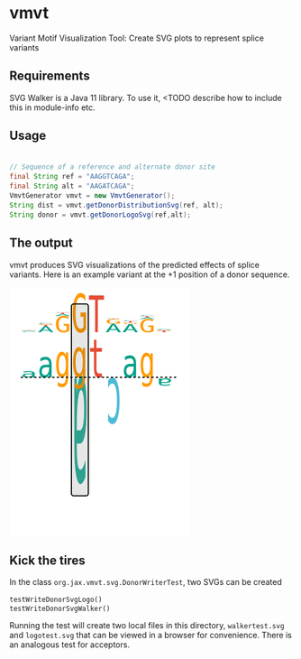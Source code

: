 # vmvt
Variant Motif Visualization Tool: Create SVG plots to represent splice variants


## Requirements
SVG Walker is a Java 11 library. To use it, <TODO describe how to include this in module-info etc.


## Usage

```java

// Sequence of a reference and alternate donor site
final String ref = "AAGGTCAGA";
final String alt = "AAGATCAGA";
VmvtGenerator vmvt = new VmvtGenerator();
String dist = vmvt.getDonorDistributionSvg(ref, alt);
String donor = vmvt.getDonorLogoSvg(ref,alt);
```



## The output
vmvt produces SVG visualizations of the predicted effects of splice variants.
Here is an example variant at the +1 position of a donor sequence.

![donor vmvt image](docs/img/donorTrekker.svg "VMVT Donor Variant")





## Kick the tires

In the class ``org.jax.vmvt.svg.DonorWriterTest``, two SVGs can be created
```
testWriteDonorSvgLogo() 
testWriteDonorSvgWalker() 
```
Running the test will create two local files in this directory, ``walkertest.svg`` and ``logotest.svg``
that can be viewed in a browser for convenience. There is an analogous test for acceptors.